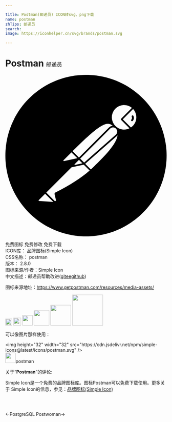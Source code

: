 ```yaml
---

title: Postman(邮递员) ICON转svg、png下载
name: postman
zhTips: 邮递员
search: 
image: https://iconhelper.cn/svg/brands/postman.svg

---
```


# Postman  <small style="font-size: 60%;font-weight: 100">邮递员</small>

<div id="svg" class="svg-wrap">
<svg role="img" viewBox="0 0 24 24" xmlns="http://www.w3.org/2000/svg"><title>Postman icon</title><path d="M13.527.099C6.955-.744.942 3.9.099 10.473c-.843 6.572 3.8 12.584 10.373 13.428 6.573.843 12.587-3.801 13.428-10.374C24.744 6.955 20.101.943 13.527.099zm2.471 7.485a.855.855 0 0 0-.593.25l-4.453 4.453-.307-.307-.643-.643c4.389-4.376 5.18-4.418 5.996-3.753zm-4.863 4.861l4.44-4.44a.62.62 0 1 1 .847.903l-4.699 4.125-.588-.588zm.33.694l-1.1.238a.06.06 0 0 1-.067-.032.06.06 0 0 1 .01-.073l.645-.645.512.512zm-2.803-.459l1.172-1.172.879.878-1.979.426a.074.074 0 0 1-.085-.039.072.072 0 0 1 .013-.093zm-3.646 6.058a.076.076 0 0 1-.069-.083.077.077 0 0 1 .022-.046h.002l.946-.946 1.222 1.222-2.123-.147zm2.425-1.256a.228.228 0 0 0-.117.256l.203.865a.125.125 0 0 1-.211.117h-.003l-.934-.934-.294-.295 3.762-3.758 1.82-.393.874.874c-1.255 1.102-2.971 2.201-5.1 3.268zm5.279-3.428h-.002l-.839-.839 4.699-4.125a.952.952 0 0 0 .119-.127c-.148 1.345-2.029 3.245-3.977 5.091zm3.657-6.46l-.003-.002a1.822 1.822 0 0 1 2.459-2.684l-1.61 1.613a.119.119 0 0 0 0 .169l1.247 1.247a1.817 1.817 0 0 1-2.093-.343zm2.578 0a1.714 1.714 0 0 1-.271.218h-.001l-1.207-1.207 1.533-1.533c.661.72.637 1.832-.054 2.522zM18.855 6.05a.143.143 0 0 0-.053.157.416.416 0 0 1-.053.45.14.14 0 0 0 .023.197.141.141 0 0 0 .084.03.14.14 0 0 0 .106-.05.691.691 0 0 0 .087-.751.138.138 0 0 0-.194-.033z"/></svg>
</div>
<detail full-name='postman'></detail>

<div class="detail-page">
<p>
<span><span class="badge-success badge">免费图标</span> <span class="badge-success badge">免费修改</span>  <span class="badge-success badge">免费下载</span> </span>
<br/>
<span>
ICON库：
<span class="badge-secondary badge">品牌图标(Simple Icon)</span> 
</span>
<br/>
<span>
CSS名称：
<span class="badge-secondary badge">postman</span> 
</span>

<br/>
<span>
版本：
<span class="badge-secondary badge">2.8.0</span> 
</span>
<br/>
<span>图标来源/作者：<span class="badge-light badge">Simple Icon</span></span> 
<br/>
<span class="zh-detail">中文描述：<span class="badge-primary badge">邮递员</span><span class="help-link"><span>帮助改进</span>(<a href="https://gitee.com/liuwave/icon-helper/edit/master/json/brands/postman.json" target="_blank" rel="noopener noreferrer">gitee</a><a href="https://github.com/liuwave/icon-helper/edit/master/json/brands/postman.json" target="_blank" rel="noopener noreferrer">github</a></span>)</span><br/>
</p>
</div><div class="description description alert alert-light"><p>图标来源地址：<a href="https://www.getpostman.com/resources/media-assets/" target="_blank" rel="noopener noreferrer">https://www.getpostman.com/resources/media-assets/</a></p></div>
<div class="alert alert-dark">
<img height="21" width="21" src="https://cdn.jsdelivr.net/npm/simple-icons@latest/icons/postman.svg" />
<img height="24" width="24" src="https://cdn.jsdelivr.net/npm/simple-icons@latest/icons/postman.svg" />
<img height="32" width="32" src="https://cdn.jsdelivr.net/npm/simple-icons@latest/icons/postman.svg" />
<img height="48" width="48" src="https://cdn.jsdelivr.net/npm/simple-icons@latest/icons/postman.svg" />
<img height="64" width="64" src="https://cdn.jsdelivr.net/npm/simple-icons@latest/icons/postman.svg" />
<img height="96" width="96" src="https://cdn.jsdelivr.net/npm/simple-icons@latest/icons/postman.svg" />

</div>
<div>
  <p>可以像图片那样使用：    
  </p>
  <div class="alert alert-primary" style="font-size: 14px">
    &lt;img height="32" width="32" src="https://cdn.jsdelivr.net/npm/simple-icons@latest/icons/postman.svg" /&gt;
    <copy-btn content='<img height="32" width="32" src="https://cdn.jsdelivr.net/npm/simple-icons@latest/icons/postman.svg" />'></copy-btn>
  </div>
  <div class="alert alert-secondary">
    <img height="32" width="32" src="https://cdn.jsdelivr.net/npm/simple-icons@latest/icons/postman.svg" />postman
    <copy-btn content="postman" btn-title="复制图标名称"></copy-btn>
  </div>
</div>
<div class="icon-detail__container">
<p>关于“<b>Postman</b>”的评论:</p>
</div>
<Vssue title="关于“Postman”的评论" />
<div><p>Simple Icon是一个免费的品牌图标库。图标Postman可以免费下载使用。更多关于  Simple Icon的信息，参见：<a target="_blank" href="https://iconhelper.cn/brands.html">品牌图标(Simple Icon)</a>
</p></div>


<div style="padding:2rem 0 " class="page-nav"><p class="inner"><span class="prev">←<router-link to="/icon/postgresql.html">PostgreSQL</router-link></span> <span class="next"><router-link to="/icon/postwoman.html">Postwoman</router-link>→</span></p></div>
